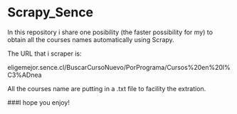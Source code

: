 # Scrapy_Sence

In this repository i share one posibility (the faster possibility for my) to obtain all the courses names automatically using Scrapy.

The URL that i scraper is:

eligemejor.sence.cl/BuscarCursoNuevo/PorPrograma/Cursos%20en%20l%C3%ADnea

All the courses name are putting in a .txt file to facility the extration.

###I hope you enjoy!


